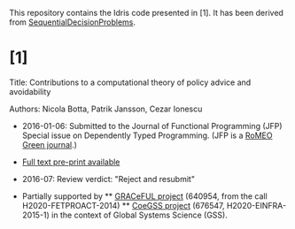This repository contains the Idris code presented in [1]. It has been
derived from
[SequentialDecisionProblems](https://gitlab.pik-potsdam.de/botta/IdrisLibs/tree/master/SequentialDecisionProblems).


# [1]

Title: Contributions to a computational theory of policy advice and
       avoidability

Authors: Nicola Botta, Patrik Jansson, Cezar Ionescu

* 2016-01-06: Submitted to the Journal of Functional Programming (JFP)
  Special issue on Dependently Typed Programming. (JFP is a [RoMEO Green
  journal](http://www.sherpa.ac.uk/romeo/search.php?issn=0956-7968).)

* [Full text pre-print available](http://www.cse.chalmers.se/~patrikj/papers/CompTheoryPolicyAdviceAvoidability_JFP_2016_preprint.pdf)

* 2016-07: Review verdict: "Reject and resubmit"

* Partially supported by
** [GRACeFUL project](https://www.graceful-project.eu/) (640954, from
   the call H2020-FETPROACT-2014)
** [CoeGSS project](http://coegss.eu/) (676547, H2020-EINFRA-2015-1) in
   the context of Global Systems Science (GSS).

